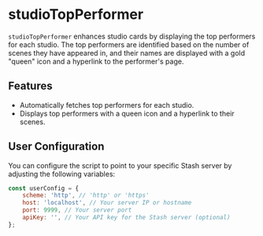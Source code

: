# studioTopPerformer

`studioTopPerformer` enhances studio cards by displaying the top performers for each studio. The top performers are identified based on the number of scenes they have appeared in, and their names are displayed with a gold "queen" icon and a hyperlink to the performer's page.

## Features

- Automatically fetches top performers for each studio.
- Displays top performers with a queen icon and a hyperlink to their scenes.

## User Configuration

You can configure the script to point to your specific Stash server by adjusting the following variables:

```javascript
const userConfig = {
    scheme: 'http', // 'http' or 'https'
    host: 'localhost', // Your server IP or hostname
    port: 9999, // Your server port
    apiKey: '', // Your API key for the Stash server (optional)
};
